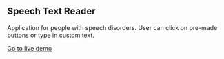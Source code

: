 ## Speech Text Reader

Application for people with speech disorders. User can click on pre-made buttons or type in custom text.

[Go to live demo](https://speech-text-reader-rose.vercel.app)
